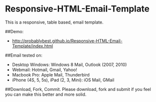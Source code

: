Responsive-HTML-Email-Template
==============================

This is a responsive, table based, email template.

##Demo:

- http://probablybest.github.io/Responsive-HTML-Email-Template/index.html

##Email tested on:

- Desktop Windows: Windows 8 Mail, Outlook (2007, 2010)
- Webmail: Hotmail, Gmail, Yahoo!
- Macbook Pro: Apple Mail, Thunderbird
- iPhone (4S, 5, 5s), iPad (2, 3, Mini): iOS Mail, GMail
	
##Download, Fork, Commit.
Please download, fork and submit if you feel you can make this better and more solid.
